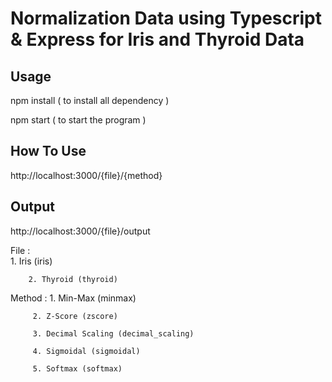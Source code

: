 
# Normalization Data using Typescript & Express for Iris and Thyroid Data

## Usage
npm install ( to install all dependency )

npm start ( to start the program )

## How To Use
http://localhost:3000/{file}/{method}

## Output
http://localhost:3000/{file}/output

File :  
        1. Iris (iris)

        2. Thyroid (thyroid)

Method : 
         1. Min-Max (minmax)

         2. Z-Score (zscore)

         3. Decimal Scaling (decimal_scaling)

         4. Sigmoidal (sigmoidal)
         
         5. Softmax (softmax)


